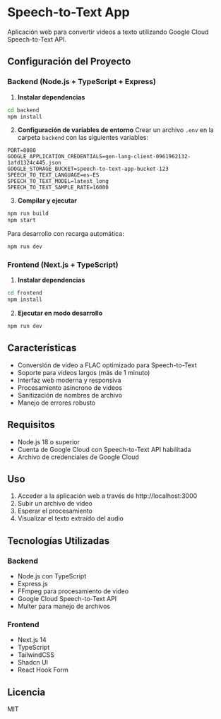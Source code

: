 # Speech-to-Text App

Aplicación web para convertir videos a texto utilizando Google Cloud Speech-to-Text API.

## Configuración del Proyecto

### Backend (Node.js + TypeScript + Express)

1. **Instalar dependencias**
```bash
cd backend
npm install
```

2. **Configuración de variables de entorno**
Crear un archivo `.env` en la carpeta `backend` con las siguientes variables:
```
PORT=8080
GOOGLE_APPLICATION_CREDENTIALS=gen-lang-client-0961962132-1afd1324c445.json
GOOGLE_STORAGE_BUCKET=speech-to-text-app-bucket-123
SPEECH_TO_TEXT_LANGUAGE=es-ES
SPEECH_TO_TEXT_MODEL=latest_long
SPEECH_TO_TEXT_SAMPLE_RATE=16000
```

3. **Compilar y ejecutar**
```bash
npm run build
npm start
```

Para desarrollo con recarga automática:
```bash
npm run dev
```

### Frontend (Next.js + TypeScript)

1. **Instalar dependencias**
```bash
cd frontend
npm install
```

2. **Ejecutar en modo desarrollo**
```bash
npm run dev
```

## Características

- Conversión de video a FLAC optimizado para Speech-to-Text
- Soporte para videos largos (más de 1 minuto)
- Interfaz web moderna y responsiva
- Procesamiento asíncrono de videos
- Sanitización de nombres de archivo
- Manejo de errores robusto

## Requisitos

- Node.js 18 o superior
- Cuenta de Google Cloud con Speech-to-Text API habilitada
- Archivo de credenciales de Google Cloud

## Uso

1. Acceder a la aplicación web a través de http://localhost:3000
2. Subir un archivo de video
3. Esperar el procesamiento
4. Visualizar el texto extraído del audio

## Tecnologías Utilizadas

### Backend
- Node.js con TypeScript
- Express.js
- FFmpeg para procesamiento de video
- Google Cloud Speech-to-Text API
- Multer para manejo de archivos

### Frontend
- Next.js 14
- TypeScript
- TailwindCSS
- Shadcn UI
- React Hook Form

## Licencia

MIT
